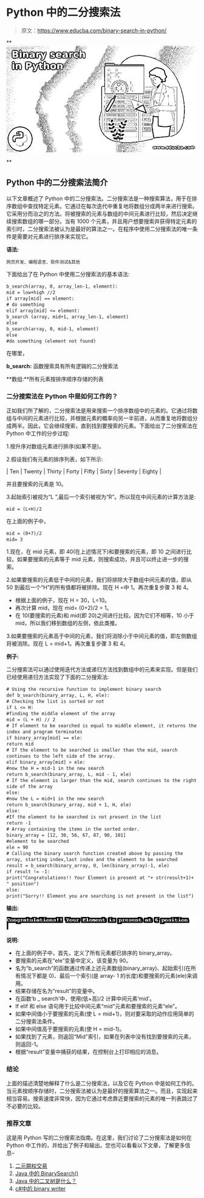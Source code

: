 # Python 中的二分搜索法

> 原文：<https://www.educba.com/binary-search-in-python/>

**![Binary search in Python](img/c3689e8aee35a73afa3e13af5a51d357.png)

** 

## Python 中的二分搜索法简介

以下文章概述了 Python 中的二分搜索法。二分搜索法是一种搜索算法，用于在排序数组中查找特定元素。它通过在每次迭代中重复地将数组分成两半来进行搜索。它采用分而治之的方法。将被搜索的元素与数组的中间元素进行比较，然后决定继续搜索数组的哪一部分。当有 1000 个元素，并且用户想要搜索并获得特定元素的索引时，二分搜索法被认为是最好的算法之一。在程序中使用二分搜索法的唯一条件是需要对元素进行排序来实现它。

**语法:**

<small>网页开发、编程语言、软件测试&其他</small>

下面给出了在 Python 中使用二分搜索法的基本语法:

```
b_search(array, 0, array_len-1, element):
mid = low+high //2
if array[mid] == element:
# do something
elif array[mid] <= element:
b_search (array, mid+1, array_len-1, element)
else
b_search(array, 0, mid-1, element)
else
#do something (element not found)
```

在哪里，

**b_search:** 函数搜索具有所有逻辑的二分搜索法

**数组:**所有元素按排序顺序存储的列表

### 二分搜索法在 Python 中是如何工作的？

正如我们所了解的，二分搜索法是用来搜索一个排序数组中的元素的。它通过将数组与中间的元素进行比较，并根据元素的概率向另一半前进，从而重复地将数组分成两半。因此，它会继续搜索，直到找到要搜索的元素。下面给出了二分搜索法在 Python 中工作的分步过程:

1.按升序对数组元素进行排序(如果不是)。

2.假设我们有元素的排序列表，如下所示:

| Ten | Twenty | Thirty | Forty | Fifty | Sixty | Seventy | Eighty |

并且要搜索的元素是 10。

3.起始索引被视为“L ”,最后一个索引被视为“R”。所以现在中间元素的计算方法是:

```
mid = (L+H)/2
```

在上面的例子中，

```
mid = (0+7)/2
mid= 3
```

1.现在，在 mid 元素，即 40(在上述情况下)和要搜索的元素，即 10 之间进行比较。如果要搜索的元素等于 mid 元素，则搜索成功，并且可以终止进一步的搜索。

2.如果要搜索的元素低于中间的元素，我们将排除大于数组中间元素的值，即从 50 到最后一个“H”的所有值都将被排除。现在 H =中 1。再次重复步骤 3 和 4。

*   根据上面的例子，现在 H = 30，L=10。
*   再次计算 mid，现在 mid= (0+2)/2 = 1。
*   在 10(要搜索的元素)和 mid(即 20)之间进行比较。因为它们不相等，10 小于 mid，所以我们移到数组的左侧，依此类推。

3.如果要搜索的元素高于中间的元素，我们将消除小于中间元素的值，即左侧数组将被消除。现在 L = mid+1。再次重复步骤 3 和 4。

**例子:**

二分搜索法可以通过使用迭代方法或递归方法找到数组中的元素来实现。但是我们已经使用递归方法实现了下面的二分搜索法:

```
# Using the recursive function to implement binary search
def b_search(binary_array, L, H, ele):
# Checking the list is sorted or not
if L <= H:
#finding the middle element of the array
mid = (L + H) // 2
# If element to be searched is equal to middle element, it returns the index and program terminates
if binary_array[mid] == ele:
return mid
# If the element to be searched is smaller than the mid, search continues to the left side of the array.
elif binary_array[mid] > ele:
#now the H = mid-1 in the new search
return b_search(binary_array, L, mid - 1, ele)
# If the element is larger than the mid, search continues to the right side of the array
else:
#now the L = mid+1 in the new search
return b_search(binary_array, mid + 1, H, ele)
else:
#If the element to be searched is not present in the list
return -1
# Array containing the items in the sorted order.
binary_array = [12, 30, 56, 67, 87, 90, 101]
#element to be searched
ele = 90
# Calling the binary search function created above by passing the array, starting index,last index and the element to be searched
result = b_search(binary_array, 0, len(binary_array)-1, ele)
if result != -1:
print("Congratulations!! Your Element is present at "+ str(result+1)+ " position")
else:
print("Sorry!! Element you are searching is not present in the list")
```

**输出:**

![Binary search in Python output 1](img/9ce92fda12ca87fc4bd39e04887624a3.png)



**说明:**

*   在上面的例子中，首先，定义了所有元素都已排序的 binary_array。
*   要搜索的元素在“ele”变量中定义，该变量为 90。
*   名为“b_search”的函数通过传递上述元素数组(binary_array)、起始索引(在所有情况下都是 0)、最后一个索引(是 array- 1 的长度)和要搜索的元素(ele)来调用。
*   结果存储在名为“result”的变量中。
*   在函数‘b _ search’中，使用(低+高)/2 计算中间元素‘mid’。
*   If elif 和 else 语句用于比较中间元素“mid”元素和要搜索的元素“ele”。
*   如果中间值小于要搜索的元素(使 L = mid+1)，则对要采取的动作应用简单的二分搜索法条件。
*   如果中间值高于要搜索的元素(使 H = mid-1)。
*   如果找到了元素，则返回“Mid”索引，如果在列表中没有找到要搜索的元素，则返回-1。
*   根据“result”变量中捕获的结果，在控制台上打印相应的消息。

### 结论

上面的描述清楚地解释了什么是二分搜索法，以及它在 Python 中是如何工作的。当元素按顺序存储时，二分搜索法被认为是最好的搜索算法之一。而且，实现起来相当容易。搜索速度非常快，因为它通过考虑靠近要搜索的元素的唯一列表跳过了不必要的比较。

### 推荐文章

这是用 Python 写的二分搜索法指南。在这里，我们讨论了二分搜索法是如何在 Python 中工作的，并给出了例子和输出。您也可以看看以下文章，了解更多信息–

1.  [二元期权交易](https://www.educba.com/binary-options-trading/)
2.  [Java 中的 BinarySearch()](https://www.educba.com/binarysearch-in-java/)
3.  [Java 中的二叉树是什么？](https://www.educba.com/what-is-a-binary-tree-in-java/)
4.  [c#中的 binary writer](https://www.educba.com/binarywriter-in-c-sharp/)





